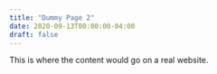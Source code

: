 ```yaml
---
title: "Dummy Page 2"
date: 2020-09-13T00:00:00-04:00
draft: false
---
```

This is where the content would go on a real website. 
